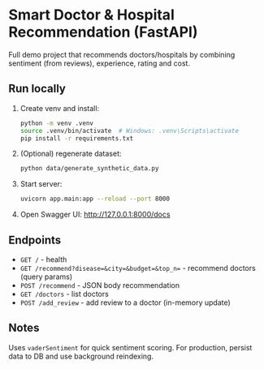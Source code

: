 # Smart Doctor & Hospital Recommendation (FastAPI)
Full demo project that recommends doctors/hospitals by combining sentiment (from reviews), experience, rating and cost.

## Run locally
1. Create venv and install:
   ```bash
   python -m venv .venv
   source .venv/bin/activate  # Windows: .venv\Scripts\activate
   pip install -r requirements.txt
   ```
2. (Optional) regenerate dataset:
   ```bash
   python data/generate_synthetic_data.py
   ```
3. Start server:
   ```bash
   uvicorn app.main:app --reload --port 8000
   ```
4. Open Swagger UI: http://127.0.0.1:8000/docs

## Endpoints
- `GET /` - health
- `GET /recommend?disease=&city=&budget=&top_n=` - recommend doctors (query params)
- `POST /recommend` - JSON body recommendation
- `GET /doctors` - list doctors
- `POST /add_review` - add review to a doctor (in-memory update)

## Notes
Uses `vaderSentiment` for quick sentiment scoring. For production, persist data to DB and use background reindexing.
